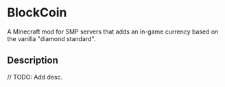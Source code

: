 # BlockCoin

A Minecraft mod for SMP servers that adds an in-game currency based on the vanilla "diamond standard".

## Description
// TODO: Add desc.
